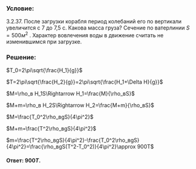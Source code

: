 ###  Условие:

$3.2.37.$ После загрузки корабля период колебаний его по вертикали увеличится с 7 до 7,5 с. Какова масса груза? Сечение по ватерлинии $S = 500м^2$ . Характер вовлечения воды в движение считать не изменившимся при загрузке.

###  Решение:

$T_0=2\pi\sqrt{\frac{H_1}{g}}$

$T=2\pi\sqrt{\frac{H_2}{g}}=2\pi\sqrt{\frac{H_1+\Delta H}{g}}$

$M=\rho_в H_1S\Rightarrow H_1=\frac{M}{\rho_вS}$

$M+m=\rho_в H_2S\Rightarrow H_2=\frac{M+m}{\rho_вS}$

$M=\frac{T_0^2\rho_вgS}{4\pi^2}$

$M+m=\frac{T^2\rho_вgS}{4\pi^2}$

$m=\frac{T^2\rho_вgS}{4\pi^2}-\frac{T_0^2\rho_вgS}{4\pi^2}=\frac{\rho_вgS(T^2-T_0^2)}{4\pi^2}\approx 900T$

#### Ответ: $900T$.